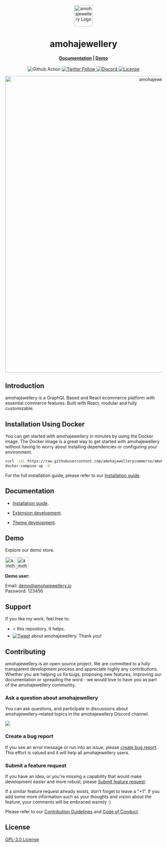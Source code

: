 <p>&nbsp;&nbsp;&nbsp;&nbsp;&nbsp;&nbsp;</p>
<p align="center">
<img width="60" height="68" alt="amohajewellery Logo" src="https://raw.githubusercontent.com/amohajewellerycommerce/amohajewellery/dev/.github/images/logo-green.png"/>
</p>
<p align="center">
  <h1 align="center">amohajewellery</h1>
</p>
<h4 align="center">
    <a href="https://amohajewellery.io/docs/development/getting-started/introduction">Documentation</a> |
    <a href="https://demo.amohajewellery.io/">Demo</a>
</h4>

<p align="center">
  <img src="https://github.com/nodeonline/nodejscart/actions/workflows/build.yml/badge.svg" alt="Github Action">
  <a href="https://twitter.com/amohajewelleryjs">
    <img alt="Twitter Follow" src="https://img.shields.io/twitter/follow/amohajewelleryjs?style=social">
  </a>
  <a href="https://discord.gg/GSzt7dt7RM">
    <img src="https://img.shields.io/discord/757179260417867879?label=discord" alt="Discord">
  </a>
  <a href="https://opensource.org/licenses/GPL-3.0">
    <img src="https://img.shields.io/badge/License-GPLv3-blue.svg" alt="License">
  </a>
</p>

<p align="center">
<img alt="amohajewellery" width="950" src="https://raw.githubusercontent.com/amohajewellerycommerce/amohajewellery/dev/.github/images/banner.png"/>
</p>

## Introduction

amohajewellery is a GraphQL Based and React ecommerce platform with essential commerce features. Built with React, modular and fully customizable.

## Installation Using Docker


You can get started with amohajewellery in minutes by using the Docker image. The Docker image is a great way to get started with amohajewellery without having to worry about installing dependencies or configuring your environment.

```bash
curl -sSL https://raw.githubusercontent.com/amohajewellerycommerce/amohajewellery/main/docker-compose.yml > docker-compose.yml
docker-compose up -d
```

For the full installation guide, please refer to our [Installation guide](https://amohajewellery.io/docs/development/getting-started/installation-guide).

## Documentation

- [Installation guide](https://amohajewellery.io/docs/development/getting-started/installation-guide).

- [Extension development](https://amohajewellery.io/docs/development/module/create-your-first-extension).

- [Theme development](https://amohajewellery.io/docs/development/theme/theme-overview).


## Demo

Explore our demo store.

<p align="left">
  <a href="https://demo.amohajewellery.io/admin" target="_blank">
    <img alt="amohajewellery-backend-demo" height="35" alt="amohajewellery Admin Demo" src="https://raw.githubusercontent.com/amohajewellerycommerce/amohajewellery/dev/.github/images/amohajewellery-demo-back.png"/>
  </a>
  <a href="https://demo.amohajewellery.io/" target="_blank">
    <img alt="amohajewellery-store-demo" height="35" alt="amohajewellery Store Demo" src="https://raw.githubusercontent.com/amohajewellerycommerce/amohajewellery/dev/.github/images/amohajewellery-demo-front.png"/>
  </a>
</p>
<b>Demo user:</b>

Email: demo@amohajewellery.io<br/>
Password: 123456

## Support

If you like my work, feel free to:

- ⭐ this repository. It helps.
- [![Tweet](https://img.shields.io/twitter/url/http/shields.io.svg?style=social)][tweet] about amohajewellery. Thank you!

[tweet]: https://twitter.com/intent/tweet?url=https%3A%2F%2Fgithub.com%2Famohajewellerycommerce%2Famohajewellery&text=Awesome%20React%20Ecommerce%20Project&hashtags=react,ecommerce,expressjs,graphql

## Contributing

amohajewellery is an open-source project. We are committed to a fully transparent development process and appreciate highly any contributions. Whether you are helping us fix bugs, proposing new features, improving our documentation or spreading the word - we would love to have you as part of the amohajewellery community.

### Ask a question about amohajewellery

You can ask questions, and participate in discussions about amohajewellery-related topics in the amohajewellery Discord channel.

<a href="https://discord.gg/GSzt7dt7RM"><img src="https://raw.githubusercontent.com/amohajewellerycommerce/amohajewellery/dev/.github/images/discord_banner_github.svg" /></a>

### Create a bug report

If you see an error message or run into an issue, please [create bug report](https://github.com/amohajewellerycommerce/amohajewellery/issues/new). This effort is valued and it will help all amohajewellery users.


### Submit a feature request

If you have an idea, or you're missing a capability that would make development easier and more robust, please [Submit feature request](https://github.com/amohajewellerycommerce/amohajewellery/issues/new).

If a similar feature request already exists, don't forget to leave a "+1".
If you add some more information such as your thoughts and vision about the feature, your comments will be embraced warmly :)


Please refer to our [Contribution Guidelines](./CONTRIBUTING.md) and [Code of Conduct](./CODE_OF_CONDUCT.md).

## License

[GPL-3.0 License](https://github.com/amohajewellerycommerce/amohajewellery/blob/main/LICENSE)
